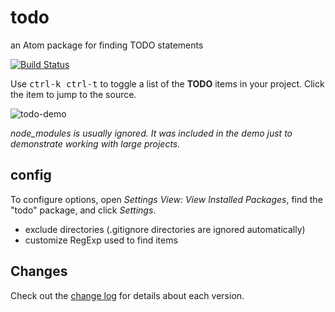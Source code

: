 # todo

an Atom package for finding TODO statements

[![Build Status](https://travis-ci.org/reergymerej/todo.svg?branch=master)](https://travis-ci.org/reergymerej/todo)

Use <kbd>ctrl-k ctrl-t</kbd> to toggle a list of the **TODO** items in your project.  Click the item to jump to the source.

![todo-demo](https://cloud.githubusercontent.com/assets/1720010/16488661/897a4370-3e9f-11e6-9b7b-53c90012a6c1.gif)

*node_modules is usually ignored.  It was included in the demo just to demonstrate working with large projects.*

## config

To configure options, open *Settings View: View Installed Packages*, find the "todo" package, and click *Settings*.

* exclude directories (.gitignore directories are ignored automatically)
* customize RegExp used to find items

## Changes

Check out the [change log][changelog] for details about each version.

[changelog]: ./CHANGELOG.md
